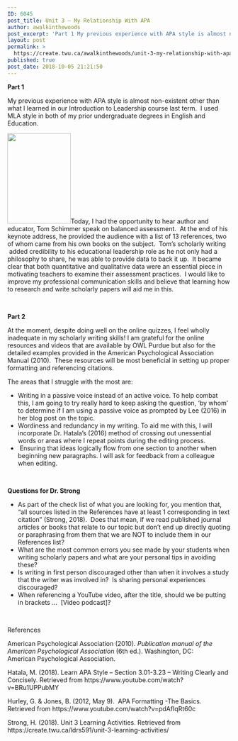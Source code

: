 ```yaml
---
ID: 6045
post_title: Unit 3 – My Relationship With APA
author: awalkinthewoods
post_excerpt: 'Part 1 My previous experience with APA style is almost non-existent other than what I learned in our Introduction to Leadership course last term. &nbsp;I used MLA style in both of my prior undergraduate degrees in English and Education. Today, I had the opportunity to hear author and educator, Tom Schimmer speak on balanced assessment. [&hellip;]'
layout: post
permalink: >
  https://create.twu.ca/awalkinthewoods/unit-3-my-relationship-with-apa/
published: true
post_date: 2018-10-05 21:21:50
---
```

<p><strong>Part 1</strong></p>
<p>My previous experience with APA style is almost non-existent other than what I learned in our Introduction to Leadership course last term.  I used MLA style in both of my prior undergraduate degrees in English and Education.</p>
<p><img class=" wp-image-525 alignleft" src="http://create.twu.ca/awalkinthewoods/files/2018/10/essential-assessment.jpg" alt="" width="143" height="204" />Today, I had the opportunity to hear author and educator, Tom Schimmer speak on balanced assessment.  At the end of his keynote address, he provided the audience with a list of 13 references, two of whom came from his own books on the subject.  Tom&#8217;s scholarly writing  added credibility to his educational leadership role as he not only had a philosophy to share, he was able to provide data to back it up.  It became clear that both quantitative and qualitative data were an essential piece in motivating teachers to examine their assessment practices.  I would like to improve my professional communication skills and believe that learning how to research and write scholarly papers will aid me in this.</p>
<p>&nbsp;</p>
<p><strong>Part 2</strong></p>
<p>At the moment, despite doing well on the online quizzes, I feel wholly inadequate in my scholarly writing skills! I am grateful for the online resources and videos that are available by OWL Purdue but also for the detailed examples provided in the American Psychological Association Manual (2010).  These resources will be most beneficial in setting up proper formatting and referencing citations.</p>
<p>The areas that I struggle with the most are:</p>
<ul>
<li>Writing in a passive voice instead of an active voice. To help combat this, I am going to try really hard to keep asking the question, &#8216;by whom&#8217; to determine if I am using a passive voice as prompted by Lee (2016) in her blog post on the topic.</li>
<li>Wordiness and redundancy in my writing. To aid me with this, I will incorporate Dr. Hatala&#8217;s (2016) method of crossing out unessential words or areas where I repeat points during the editing process.</li>
<li> Ensuring that ideas logically flow from one section to another when beginning new paragraphs. I will ask for feedback from a colleague when editing.</li>
</ul>
<p>&nbsp;</p>
<p><strong>Questions for Dr. Strong</strong></p>
<ul>
<li>As part of the check list of what you are looking for, you mention that, &#8220;all sources listed in the References have at least 1 corresponding in text citation&#8221; (Strong, 2018).  Does that mean, if we read published journal articles or books that relate to our topic but don&#8217;t end up directly quoting or paraphrasing from them that we are NOT to include them in our References list?</li>
<li>What are the most common errors you see made by your students when writing scholarly papers and what are your personal tips in avoiding these?</li>
<li>Is writing in first person discouraged other than when it involves a study that the writer was involved in?  Is sharing personal experiences discouraged?</li>
<li>When referencing a YouTube video, after the title, should we be putting in brackets &#8230;  [Video podcast]?</li>
</ul>
<p>&nbsp;</p>
<p>References</p>
<p>American Psychological Association (2010). <em>Publication manual of the American Psychological Association</em> (6th ed.). Washington, DC: American Psychological Association.</p>
<p>Hatala, M. (2018). Learn APA Style – Section 3.01-3.23 – Writing Clearly and Concisely. Retrieved from https://www.youtube.com/watch?v=BRu1UPPubMY</p>
<p>Hurley, G. &amp; Jones, B. (2012, May 9).  APA Formatting -The Basics. Retrieved from https://www.youtube.com/watch?v=pdAfIqRt60c</p>
<p>Strong, H. (2018). Unit 3 Learning Activities. Retrieved from https://create.twu.ca/ldrs591/unit-3-learning-activities/</p>
<p>&nbsp;</p>